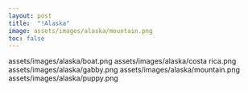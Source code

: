 ```yaml
---
layout: post
title:  "!Alaska"
image: assets/images/alaska/mountain.png
toc: false
---
```

assets/images/alaska/boat.png
assets/images/alaska/costa rica.png
assets/images/alaska/gabby.png
assets/images/alaska/mountain.png
assets/images/alaska/puppy.png


